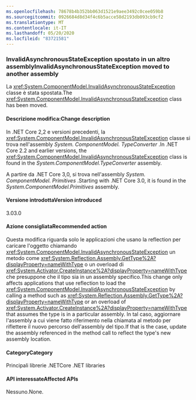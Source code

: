 ```yaml
---
ms.openlocfilehash: 78678b4b352bb063d1521e9aee3492c0cee059b8
ms.sourcegitcommit: 0926684d8d34f4c6b5acce58d2193db093cb9cf2
ms.translationtype: MT
ms.contentlocale: it-IT
ms.lasthandoff: 05/20/2020
ms.locfileid: "83721581"
---
```

### <a name="invalidasynchronousstateexception-moved-to-another-assembly"></a><span data-ttu-id="0d155-101">InvalidAsynchronousStateException spostato in un altro assembly</span><span class="sxs-lookup"><span data-stu-id="0d155-101">InvalidAsynchronousStateException moved to another assembly</span></span>

<span data-ttu-id="0d155-102">La <xref:System.ComponentModel.InvalidAsynchronousStateException> classe è stata spostata.</span><span class="sxs-lookup"><span data-stu-id="0d155-102">The <xref:System.ComponentModel.InvalidAsynchronousStateException> class has been moved.</span></span>

#### <a name="change-description"></a><span data-ttu-id="0d155-103">Descrizione modifica:</span><span class="sxs-lookup"><span data-stu-id="0d155-103">Change description</span></span>

<span data-ttu-id="0d155-104">In .NET Core 2,2 e versioni precedenti, la <xref:System.ComponentModel.InvalidAsynchronousStateException> classe si trova nell'assembly *System. ComponentModel. TypeConverter* .</span><span class="sxs-lookup"><span data-stu-id="0d155-104">In .NET Core 2.2 and earlier versions, the <xref:System.ComponentModel.InvalidAsynchronousStateException> class is found in the *System.ComponentModel.TypeConverter* assembly.</span></span>

<span data-ttu-id="0d155-105">A partire da .NET Core 3,0, si trova nell'assembly *System. ComponentModel. Primitives* .</span><span class="sxs-lookup"><span data-stu-id="0d155-105">Starting with .NET Core 3.0, it is found in the *System.ComponentModel.Primitives* assembly.</span></span>

#### <a name="version-introduced"></a><span data-ttu-id="0d155-106">Versione introdotta</span><span class="sxs-lookup"><span data-stu-id="0d155-106">Version introduced</span></span>

<span data-ttu-id="0d155-107">3.0</span><span class="sxs-lookup"><span data-stu-id="0d155-107">3.0</span></span>

#### <a name="recommended-action"></a><span data-ttu-id="0d155-108">Azione consigliata</span><span class="sxs-lookup"><span data-stu-id="0d155-108">Recommended action</span></span>

<span data-ttu-id="0d155-109">Questa modifica riguarda solo le applicazioni che usano la reflection per caricare l'oggetto chiamando <xref:System.ComponentModel.InvalidAsynchronousStateException> un metodo come <xref:System.Reflection.Assembly.GetType%2A?displayProperty=nameWithType> o un overload di <xref:System.Activator.CreateInstance%2A?displayProperty=nameWithType> che presuppone che il tipo sia in un assembly specifico.</span><span class="sxs-lookup"><span data-stu-id="0d155-109">This change only affects applications that use reflection to load the <xref:System.ComponentModel.InvalidAsynchronousStateException> by calling a method such as <xref:System.Reflection.Assembly.GetType%2A?displayProperty=nameWithType> or an overload of <xref:System.Activator.CreateInstance%2A?displayProperty=nameWithType> that assumes the type is in a particular assembly.</span></span> <span data-ttu-id="0d155-110">In tal caso, aggiornare l'assembly a cui viene fatto riferimento nella chiamata al metodo per riflettere il nuovo percorso dell'assembly del tipo.</span><span class="sxs-lookup"><span data-stu-id="0d155-110">If that is the case, update the assembly referenced in the method call to reflect the type's new assembly location.</span></span>

#### <a name="category"></a><span data-ttu-id="0d155-111">Category</span><span class="sxs-lookup"><span data-stu-id="0d155-111">Category</span></span>

<span data-ttu-id="0d155-112">Principali librerie .NET</span><span class="sxs-lookup"><span data-stu-id="0d155-112">Core .NET libraries</span></span>

#### <a name="affected-apis"></a><span data-ttu-id="0d155-113">API interessate</span><span class="sxs-lookup"><span data-stu-id="0d155-113">Affected APIs</span></span>

<span data-ttu-id="0d155-114">Nessuno.</span><span class="sxs-lookup"><span data-stu-id="0d155-114">None.</span></span>

<!--

#### Affected APIs

- Not detectable via API analysis

-->
